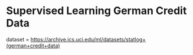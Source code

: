 # Supervised Learning German Credit Data

dataset = https://archive.ics.uci.edu/ml/datasets/statlog+(german+credit+data)
